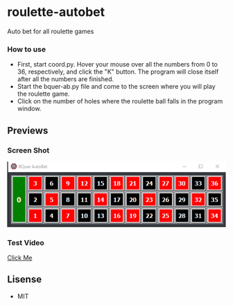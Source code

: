 # roulette-autobet
Auto bet for all roulette games
### How to use
- First, start coord.py. Hover your mouse over all the numbers from 0 to 36, respectively, and click the "K" button. The program will close itself after all the numbers are finished.
- Start the bquer-ab.py file and come to the screen where you will play the roulette game.
- Click on the number of holes where the roulette ball falls in the program window.
## Previews
### Screen Shot
![Preview](https://raw.githubusercontent.com/bquer/roulette-autobet/main/Capture.PNG)
### Test Video
[Click Me](https://youtu.be/9oOHiPisy0w?si=KEtAShSvxhtXnYPq)
## Lisense 
- MIT
